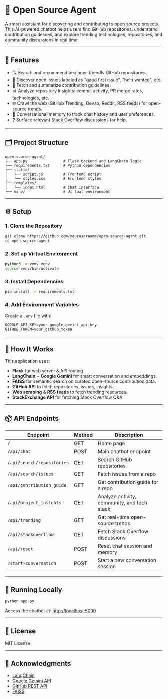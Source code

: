 # 🧠 Open Source Agent

A smart assistant for discovering and contributing to open source projects. This AI-powered chatbot helps users find GitHub repositories, understand contribution guidelines, and explore trending technologies, repositories, and community discussions in real time.

---

## 🚀 Features

- 🔍 Search and recommend beginner-friendly GitHub repositories.
- 🐛 Discover open issues labeled as "good first issue", "help wanted", etc.
- 📄 Fetch and summarize contribution guidelines.
- 📊 Analyze repository insights: commit activity, PR merge rates, technologies, etc.
- 🌐 Crawl the web (GitHub Trending, Dev.to, Reddit, RSS feeds) for open-source trends.
- 🤖 Conversational memory to track chat history and user preferences.
- ❓ Surface relevant Stack Overflow discussions for help.

---

## 🗂 Project Structure

```
open-source-agent/
├── app.py                # Flask backend and LangChain logic
├── requirements.txt      # Python dependencies
├── static/
│   ├── script.js         # Frontend script
│   └── styles.css        # Frontend styles
├── templates/
│   └── index.html        # Chat interface
└── venv/                 # Virtual environment
```

---

## ⚙️ Setup

### 1. Clone the Repository

```bash
git clone https://github.com/yourusername/open-source-agent.git
cd open-source-agent
```

### 2. Set up Virtual Environment

```bash
python3 -m venv venv
source venv/bin/activate
```

### 3. Install Dependencies

```bash
pip install -r requirements.txt
```

### 4. Add Environment Variables

Create a `.env` file with:

```env
GOOGLE_API_KEY=your_google_gemini_api_key
GITHUB_TOKEN=your_github_token
```

---

## 🧠 How It Works

This application uses:

- **Flask** for web server & API routing.
- **LangChain** + **Google Gemini** for smart conversation and embeddings.
- **FAISS** for semantic search on curated open-source contribution data.
- **GitHub API** to fetch repositories, issues, insights.
- **Web scraping** & **RSS feeds** to fetch trending resources.
- **StackExchange API** for fetching Stack Overflow Q&A.

---

## 📦 API Endpoints

| Endpoint                        | Method | Description                                |
|--------------------------------|--------|--------------------------------------------|
| `/`                            | GET    | Home page                                  |
| `/api/chat`                    | POST   | Main chatbot endpoint                      |
| `/api/search/repositories`     | GET    | Search GitHub repositories                 |
| `/api/search/issues`           | GET    | Fetch issues from a repo                   |
| `/api/contribution_guide`      | GET    | Get contribution guide for a repo          |
| `/api/project_insights`        | GET    | Analyze activity, community, and tech stack|
| `/api/trending`                | GET    | Get real-time open-source trends           |
| `/api/stackoverflow`           | GET    | Fetch Stack Overflow discussions           |
| `/api/reset`                   | POST   | Reset chat session and memory              |
| `/start-conversation`         | POST   | Start a new conversation session           |

---

## 🧪 Running Locally

```bash
python app.py
```

Access the chatbot at: [http://localhost:5000](http://localhost:5000)

---

## 📄 License

MIT License

---

## 🌟 Acknowledgments

- [LangChain](https://github.com/langchain-ai/langchain)
- [Google Gemini API](https://ai.google.dev/)
- [GitHub REST API](https://docs.github.com/en/rest)
- [FAISS](https://github.com/facebookresearch/faiss)
